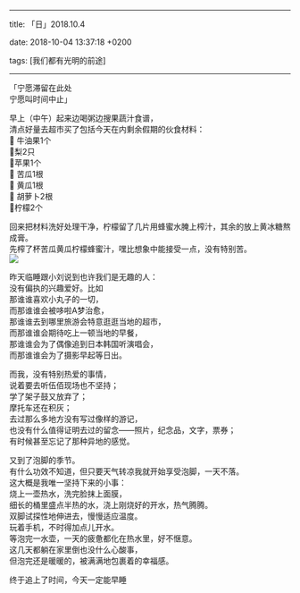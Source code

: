 
---

title: 「日」2018.10.4

date: 2018-10-04 13:37:18 +0200

tags: [我们都有光明的前途]

---
「宁愿滞留在此处<br />宁愿叫时间中止」


早上（中午）起来边喝粥边搜果蔬汁食谱，<br />清点好量去超市买了包括今天在内剩余假期的伙食材料：<br />🥑 牛油果1个<br />🍐梨2只<br />🍎苹果1个<br />🥗 苦瓜1根<br />🥒 黄瓜1根<br />🥕 胡萝卜2根<br />🍋柠檬2个

回来把材料洗好处理干净，柠檬留了几片用蜂蜜水腌上榨汁，其余的放上黄冰糖熬成膏。<br />先榨了杯苦瓜黄瓜柠檬蜂蜜汁，嘿比想象中能接受一点，没有特别苦。<br />![](https://cdn.nlark.com/yuque/0/2018/png/124911/1538653084124-51fa644e-cda1-4e96-90b4-37696b27b0eb.png#width=747)

昨天临睡跟小刘说到也许我们是无趣的人：<br />没有偏执的兴趣爱好。比如<br />那谁谁喜欢小丸子的一切，<br />而那谁谁会被哆啦A梦治愈，<br />那谁谁去到哪里旅游会特意逛逛当地的超市，<br />而那谁谁会期待吃上一顿当地的早餐，<br />那谁谁会为了偶像追到日本韩国听演唱会，<br />而那谁谁会为了摄影早起等日出。

而我，没有特别热爱的事情，<br />说着要去听伍佰现场也不坚持；<br />学了架子鼓又放弃了；<br />摩托车还在积灰；<br />去过那么多地方没有写过像样的游记，<br />也没有什么值得证明去过的留念——照片，纪念品，文字，票券；<br />有时候甚至忘记了那种异地的感觉。


又到了泡脚的季节。<br />有什么功效不知道，但只要天气转凉我就开始享受泡脚，一天不落。<br />这大概是我唯一坚持下来的小事：<br />烧上一壶热水，洗完脸抹上面膜，<br />细长的桶里盛点半热的水，浇上刚烧好的开水，热气腾腾。<br />双脚试探性地伸进去，慢慢适应温度。<br />玩着手机，不时得加点儿开水。<br />等泡完一水壶，一天的疲惫都化在热水里，好不惬意。<br />这几天都躺在家里倒也没什么心酸事，<br />但泡完还是暖暖的，被满满地包裹着的幸福感。

终于追上了时间，今天一定能早睡

